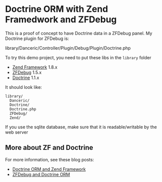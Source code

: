 # Doctrine ORM with Zend Framedwork and ZFDebug

This is a proof of concept to have Doctrine data in a ZFDebug panel. My Doctrine plugin for ZFDebug is:
  
  library/Danceric/Controller/Plugin/Debug/Plugin/Doctrine.php 

To try this demo project, you need to put these libs in the `library` folder

- [Zend Framework](http://framework.zend.com/) 1.8.x
- [ZFDebug](http://code.google.com/p/zfdebug/) 1.5.x
- [Doctrine](http://www.doctrine-project.org/) 1.1.x

It should look like:

    library/
      Danceric/
      Doctrine/
      Doctrine.php
      ZFDebug/
      Zend/

If you use the sqlite database, make sure that it is readable/writable by the web server

## More about ZF and Doctrine

For more information, see these blog posts:

- [Doctrine ORM and Zend Framework](http://www.danceric.net/2009/06/06/doctrine-orm-and-zend-framework/)
- [ZFDebug and Doctrine ORM](http://www.danceric.net/2009/06/06/zfdebug-and-doctrine-orm)
